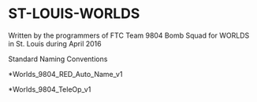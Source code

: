 # ST-LOUIS-WORLDS
Written by the programmers of FTC Team 9804 Bomb Squad for WORLDS in St. Louis during April 2016

Standard Naming Conventions

*Worlds_9804_RED_Auto_Name_v1

*Worlds_9804_TeleOp_v1
